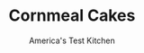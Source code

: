 ---
layout: ../../layouts/MarkdownPostLayout.astro
title: Cornmeal Cakes
author: America's Test Kitchen
pubDate: 2023-03-15
description: "A bit of bacon fat adds deep savory flavor."
image_url: https://res.cloudinary.com/hksqkdlah/image/upload/ar_1:1,c_fill,dpr_2.0,f_auto,fl_lossy.progressive.strip_profile,g_faces:auto,q_auto:low,w_344/SFS_CornmealCakes_032_sbfg4q
tags: ["Side Dishes","Southern","Grains"]
calories: 1620
protein: 4
carbohydrates: 30
fats: 
fiber: 1
ingredients: ["1 1/2 cups (7½ ounces), cornmeal","1/2 cup (2½ ounces), all-purpose flour","2 1/4 teaspoons, baking powder","1 teaspoon, table salt","1 1/2 cups, whole milk","3 tablespoons, bacon fat, divided"]
serves: 8
time: "40 minutes"
instructions: ["Set wire rack in rimmed baking sheet. Whisk cornmeal, flour, baking powder, and salt together in large bowl. Whisk in milk until no lumps remain. Let sit for 5 minutes.","Heat 1 tablespoon bacon fat in 12-inch nonstick skillet over medium-high heat until shimmering. Using ¼-cup dry measuring cup, portion 4 evenly spaced scant ¼-cup scoops of batter in skillet.","Cook until edges of cakes are set and first side is deep golden brown, about 1½ minutes. Flip and continue to cook until second side is golden brown, about 1 minute longer. Transfer cornmeal cakes to prepared rack. Repeat with remaining bacon fat and batter in 2 batches. Serve."]
nutrition: ["107 mg Potassium","202 mg Phosphorus","149 mg Calcium","1 mg Iron","15 mg Magnesium","203 mg Sodium","6 g Fat","1 mg Niacin (B3)","2 g Monounsaturated","9 mg Cholesterol","2 g Saturated","1 g Fiber","61 µg Folic acid","12 µg Folate (food)","2 g Sugars","44 g Water","30 g Carbs","117 µg Folate equivalent (total)","4 g Protein","23 µg Vitamin A","202 kcal Energy","1620 calories"]
notes: "We prefer the flavor bacon fat adds to these cornmeal cakes, but you can substitute vegetable oil for the bacon fat, if desired. The batter will thicken slightly after sitting in step 1."
---